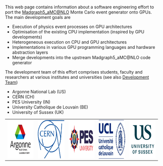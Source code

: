 This web page contains information about a software engineering effort to port the <a href="https://launchpad.net/mg5amcnlo" target="_blank">Madgraph5_aMC@NLO</a> Monte Carlo event generator onto GPUs. The main development goals are

- Execution of physics event processes on GPU architectures
- Optimisation of the existing CPU implementation (inspired by GPU developments) 
- Heterogeneous execution on CPU and GPU architectures
- Implementations in various GPU programming languages and hardware abstraction layers
- Merge developments into the upstream Madgraph5_aMC@NLO code generator 

The development team of this effort comprises students, faculty and researchers at various institutes and universities (see also <a href="https://github.com/orgs/madgraph5/people" target="_blank">Development Team</a>)

- Argonne National Lab (US)
- CERN (CH)
- PES University (IN)
- University Catholique de Louvain (BE)
- University of Sussex (UK)


 <table style="width:100%" class="center">
  <tr>
    <td><img src="_logos/logo-argonne.jpeg" alt="Argonne logo" class="inline" style="width:128px;height:128px;"></td>
    <td><img src="_logos/logo-cern-blue-outline.png" alt="CERN logo" class="inline" style="width:128px;height:128px;"></td>
    <td><img src="_logos/logo-pes.jpg" alt="PES logo" class="inline" style="width:128px;height:128px;"></td>
    <td><img src="_logos/logo-ucl.jpg" alt="UCL logo" class="inline" style="width:128px;height:128px;"></td>
    <td><img src="_logos/logo-sussex.png" alt="U Sussex logo" class="inline" style="width:128px;height:128px;"></td>
  </tr>
</table> 
